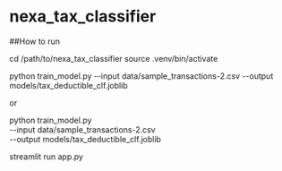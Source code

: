 # nexa_tax_classifier

##How to run

cd /path/to/nexa_tax_classifier
source .venv/bin/activate

python train_model.py --input data/sample_transactions-2.csv --output models/tax_deductible_clf.joblib

or 

python train_model.py \
  --input data/sample_transactions-2.csv \
  --output models/tax_deductible_clf.joblib


streamlit run app.py